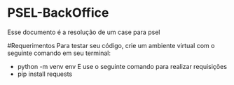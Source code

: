 # PSEL-BackOffice
Esse documento é a resolução de um case para psel

#Requerimentos
Para testar seu código, crie um ambiente virtual com o seguinte comando em seu terminal: 
 - python -m venv env
E use o seguinte comando para realizar requisições
 - pip install requests
